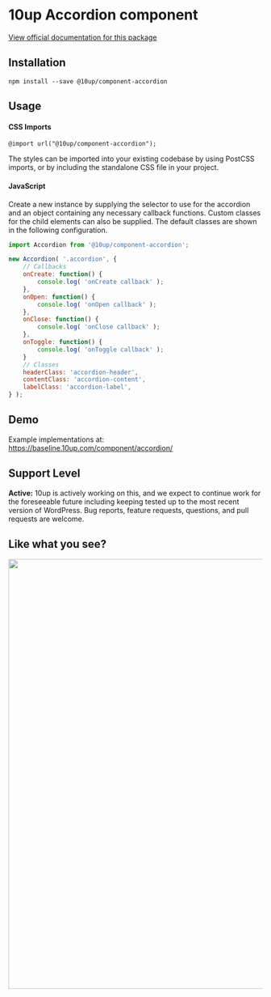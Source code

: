 # 10up Accordion component

[View official documentation for this package](https://baseline.10up.com/component/accordion)

## Installation

`npm install --save @10up/component-accordion`

## Usage

#### CSS Imports

`@import url("@10up/component-accordion");`

The styles can be imported into your existing codebase by using PostCSS imports, or by including the standalone CSS file in your project.

#### JavaScript

Create a new instance by supplying the selector to use for the accordion and an object containing any necessary callback functions. Custom classes for the child elements can also be supplied. The default classes are shown in the following configuration.

```javascript
import Accordion from '@10up/component-accordion';

new Accordion( '.accordion', {
	// Callbacks
	onCreate: function() {
		console.log( 'onCreate callback' );
	},
	onOpen: function() {
		console.log( 'onOpen callback' );
	},
	onClose: function() {
		console.log( 'onClose callback' );
	},
	onToggle: function() {
		console.log( 'onToggle callback' );
	}
	// Classes
	headerClass: 'accordion-header',
	contentClass: 'accordion-content',
	labelClass: 'accordion-label',
} );
```

## Demo

Example implementations at: https://baseline.10up.com/component/accordion/

## Support Level

**Active:** 10up is actively working on this, and we expect to continue work for the foreseeable future including keeping tested up to the most recent version of WordPress.  Bug reports, feature requests, questions, and pull requests are welcome.

## Like what you see?

<a href="http://10up.com/contact/"><img src="https://10up.com/uploads/2016/10/10up-Github-Banner.png" width="850"></a>
